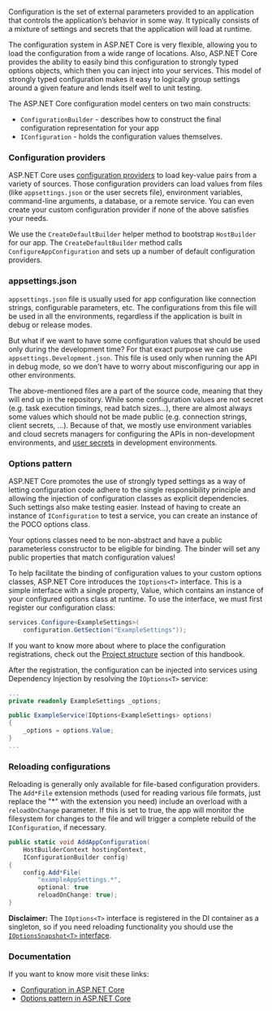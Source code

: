 Configuration is the set of external parameters provided to an application that controls the application’s behavior in some way. It typically consists of a mixture of settings and secrets that the application will load at runtime.

The configuration system in ASP.NET Core is very flexible, allowing you to load the configuration from a wide range of locations. Also, ASP.NET Core provides the ability to easily bind this configuration to strongly typed options objects, which then you can inject into your services. This model of strongly typed configuration makes it easy to logically group settings around a given feature and lends itself well to unit testing.

The ASP.NET Core configuration model centers on two main constructs:

- `ConfigurationBuilder` - describes how to construct the final configuration representation for your app
- `IConfiguration` - holds the configuration values themselves.

### Configuration providers

ASP.NET Core uses [configuration providers](https://learn.microsoft.com/en-us/dotnet/core/extensions/configuration-providers) to load key-value pairs from a variety of sources. Those configuration providers can load values from files (like `appsettings.json` or the user secrets file), environment variables, command-line arguments, a database, or a remote service. You can even create your custom configuration provider if none of the above satisfies your needs.

We use the `CreateDefaultBuilder` helper method to bootstrap `HostBuilder` for our app. The `CreateDefaultBuilder` method calls `ConfigureAppConfiguration` and sets up a number of default configuration providers.

### appsettings.json

`appsettings.json` file is usually used for app configuration like connection strings, configurable parameters, etc. The configurations from this file will be used in all the environments, regardless if the application is built in debug or release modes. 

But what if we want to have some configuration values that should be used only during the development time? For that exact purpose we can use `appsettings.Development.json`. This file is used only when running the API in debug mode, so we don't have to worry about misconfiguring our app in other environments. 

The above-mentioned files are a part of the source code, meaning that they will end up in the repository. While some configuration values are not secret (e.g. task execution timings, read batch sizes...), there are almost always some values which should not be made public (e.g. connection strings, client secrets, ...). Because of that, we mostly use environment variables and cloud secrets managers for configuring the APIs in non-development environments, and [user secrets](../best-practices/user-secrets) in development environments.

### Options pattern

ASP.NET Core promotes the use of strongly typed settings as a way of letting configuration code adhere to the single responsibility principle and allowing the injection of configuration classes as explicit dependencies. Such settings also make testing easier. Instead of having to create an instance of `IConfiguration` to test a service, you can create an instance of the POCO options class.

Your options classes need to be non-abstract and have a public parameterless constructor to be eligible for binding. The binder will set any public properties that match configuration values!

To help facilitate the binding of configuration values to your custom options classes, ASP.NET Core introduces the `IOptions<T>` interface. This is a simple interface with a single property, Value, which contains an instance of your configured options class at runtime. To use the interface, we must first register our configuration class:


``` c#
services.Configure<ExampleSettings>(
	configuration.GetSection("ExampleSettings"));
```

If you want to know more about where to place the configuration registrations, check out the [Project structure](../project-organization/project-structure) section of this handbook.

After the registration, the configuration can be injected into services using Dependency Injection by resolving the `IOptions<T>` service:

``` c#
...
private readonly ExampleSettings _options;

public ExampleService(IOptions<ExampleSettings> options)
{
	_options = options.Value;
}
...
```

### Reloading configurations

Reloading is generally only available for file-based configuration providers. The `Add*File` extension methods (used for reading various file formats, just replace the "*" with the extension you need) include an overload with a `reloadOnChange` parameter. If this is set to true, the app will monitor the filesystem for changes to the file and will trigger a complete rebuild of the `IConfiguration`, if necessary.

``` c#
public static void AddAppConfiguration(
	HostBuilderContext hostingContext,
	IConfigurationBuilder config)
{
	config.Add*File(
		"exampleAppSettings.*",
		optional: true
		reloadOnChange: true);
}
```

**Disclaimer:** The `IOptions<T>` interface is registered in the DI container as a singleton, so if you need reloading functionality you should use the [`IOptionsSnapshot<T>` interface](https://learn.microsoft.com/en-us/aspnet/core/fundamentals/configuration/options?view=aspnetcore-7.0#use-ioptionssnapshot-to-read-updated-data).

### Documentation

If you want to know more visit these links:

- [Configuration in ASP.NET Core](https://docs.microsoft.com/en-us/aspnet/core/fundamentals/configuration/)
- [Options pattern in ASP.NET Core](https://docs.microsoft.com/en-us/aspnet/core/fundamentals/configuration/options)
